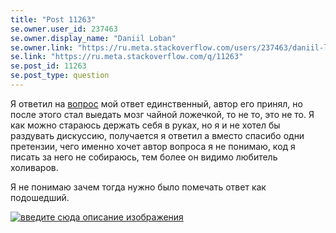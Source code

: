 ```yaml
---
title: "Post 11263"
se.owner.user_id: 237463
se.owner.display_name: "Daniil Loban"
se.owner.link: "https://ru.meta.stackoverflow.com/users/237463/daniil-loban"
se.link: "https://ru.meta.stackoverflow.com/q/11263"
se.post_id: 11263
se.post_type: question
---
```

<p>Я ответил на <a href="https://ru.stackoverflow.com/questions/1226242/%D0%98%D0%B3%D1%80%D0%B0-%D0%B7%D0%BC%D0%B5%D0%B9%D0%BA%D0%B0-%D0%91%D0%B0%D0%B3%D0%B8/1226291?noredirect=1#comment2147961_1226291">вопрос</a>  мой ответ единственный, автор его принял, но после этого стал выедать мозг чайной ложечкой, то не то, это не то. Я как можно стараюсь держать себя в руках, но я и не хотел бы раздувать дискуссию, получается я ответил а вместо спасибо одни претензии, чего именно хочет автор вопроса я не понимаю, код я писать за него не собираюсь, тем более он видимо любитель холиваров.</p>
<p>Я не понимаю зачем тогда нужно было помечать ответ как подошедший.</p>
<p><a href="https://i.stack.imgur.com/8E8Te.png" rel="nofollow noreferrer"><img src="https://i.stack.imgur.com/8E8Te.png" alt="введите сюда описание изображения" /></a></p>

